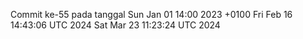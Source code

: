 Commit ke-55 pada tanggal Sun Jan 01 14:00 2023 +0100
Fri Feb 16 14:43:06 UTC 2024
Sat Mar 23 11:23:24 UTC 2024
